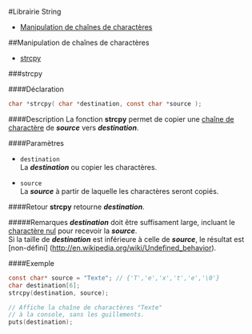 #Librairie String

* [Manipulation de chaînes de charactères](#manipulation-de-cha%C3%AEnes-de-charact%C3%A8res)

##Manipulation de chaînes de charactères

* [strcpy](#strcpy)

###strcpy

####Déclaration

```c
char *strcpy( char *destination, const char *source );
```

####Description
La fonction **strcpy** permet de copier une [chaîne de charactère](http://fr.wikipedia.org/wiki/Cha%C3%AEne_de_caract%C3%A8res) de **_source_** vers **_destination_**.

####Paramètres
* `destination`  
La **_destination_** ou copier les charactères.

* `source`  
La **_source_** à partir de laquelle les charactères seront copiés.

####Retour
**strcpy** retourne **_destination_**.

#####Remarques
**_destination_** doit être suffisament large, incluant le [charactère nul](http://en.wikipedia.org/wiki/Null_character) pour recevoir la **_source_**.  
Si la taille de **_destination_** est inférieure à celle de **_source_**, le résultat est [non-défini]
(http://en.wikipedia.org/wiki/Undefined_behavior).

####Exemple
```c
const char* source = "Texte"; // {'T','e','x','t','e','\0'}
char destination[6];
strcpy(destination, source);

// Affiche la chaîne de charactères "Texte" 
// à la console, sans les guillements.
puts(destination);
```

